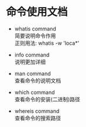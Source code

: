 # 命令使用文档

- whatis command  
简要说明命令作用  
正则用法: whatis -w 'loca*'

- info command   
说明更加详细  

- man command  
查看命令的说明文档

- which command  
查看命令的安装(二进制)路径

- whereis command  
查看命令的搜索路径